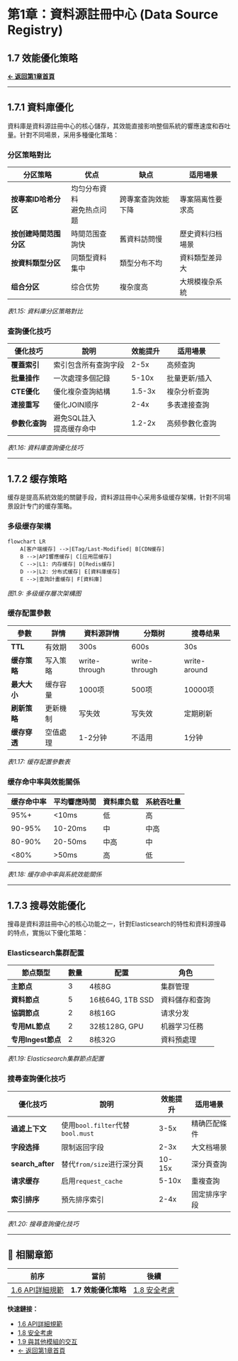 # 第1章：資料源註冊中心 (Data Source Registry)

## 1.7 效能優化策略

**[← 返回第1章首頁](ch1-index.md)**

---

## 1.7.1 資料庫優化

資料庫是資料源註冊中心的核心儲存，其效能直接影响整個系統的響應速度和吞吐量。针對不同場景，采用多種優化策略：

### 分区策略對比

| 分区策略 | 优点 | 缺点 | 适用場景 |
|----------|------|------|----------|
| **按專案ID哈希分区** | 均匀分布資料<br>避免热点问题 | 跨專案查詢效能下降 | 專案隔离性要求高 |
| **按创建時間范围分区** | 時間范围查詢快 | 舊資料訪問慢 | 歷史資料归档場景 |
| **按資料類型分区** | 同類型資料集中 | 類型分布不均 | 資料類型差异大 |
| **组合分区** | 综合优势 | 複杂度高 | 大規模複杂系統 |

*表1.15: 資料庫分区策略對比*

### 查詢優化技巧

| 優化技巧 | 說明 | 效能提升 | 适用場景 |
|----------|------|----------|----------|
| **覆蓋索引** | 索引包含所有查詢字段 | 2-5x | 高频查詢 |
| **批量操作** | 一次處理多個記錄 | 5-10x | 批量更新/插入 |
| **CTE優化** | 優化複杂查詢結構 | 1.5-3x | 複杂分析查詢 |
| **連接重写** | 優化JOIN顺序 | 2-4x | 多表連接查詢 |
| **參數化查詢** | 避免SQL註入<br>提高缓存命中 | 1.2-2x | 高频參數化查詢 |

*表1.16: 資料庫查詢優化技巧*

---

## 1.7.2 缓存策略

缓存是提高系統效能的關鍵手段，資料源註冊中心采用多级缓存架構，针對不同場景設計专门的缓存策略。

### 多级缓存架構

```mermaid
flowchart LR
    A[客户端缓存] -->|ETag/Last-Modified| B[CDN缓存]
    B -->|API響應缓存| C[应用层缓存]
    C -->|L1: 内存缓存| D[Redis缓存]
    D -->|L2: 分布式缓存| E[資料庫缓存]
    E -->|查詢計畫缓存| F[資料庫]
```

*图1.9: 多级缓存層次架構图*

### 缓存配置參數

| 參數 | 詳情 | 資料源詳情 | 分類树 | 搜尋结果 |
|------|------|------------|--------|----------|
| **TTL** | 有效期 | 300s | 600s | 30s |
| **缓存策略** | 写入策略 | write-through | write-through | write-around |
| **最大大小** | 缓存容量 | 1000项 | 500项 | 10000项 |
| **刷新策略** | 更新機制 | 写失效 | 写失效 | 定期刷新 |
| **缓存穿透** | 空值處理 | 1-2分钟 | 不适用 | 1分钟 |

*表1.17: 缓存配置參數表*

### 缓存命中率與效能關係

| 缓存命中率 | 平均響應時間 | 資料庫负载 | 系統吞吐量 |
|------------|--------------|------------|------------|
| 95%+ | <10ms | 低 | 高 |
| 90-95% | 10-20ms | 中 | 中高 |
| 80-90% | 20-50ms | 中高 | 中 |
| <80% | >50ms | 高 | 低 |

*表1.18: 缓存命中率與系統效能關係*

---

## 1.7.3 搜尋效能優化

搜尋是資料源註冊中心的核心功能之一，针對Elasticsearch的特性和資料源搜尋的特点，實施以下優化策略：

### Elasticsearch集群配置

| 節点類型 | 數量 | 配置 | 角色 |
|----------|------|------|------|
| **主節点** | 3 | 4核8G | 集群管理 |
| **資料節点** | 5 | 16核64G, 1TB SSD | 資料儲存和查詢 |
| **協調節点** | 2 | 8核16G | 请求分发 |
| **专用ML節点** | 2 | 32核128G, GPU | 机器学习任務 |
| **专用Ingest節点** | 2 | 8核32G | 資料預處理 |

*表1.19: Elasticsearch集群節点配置*

### 搜尋查詢優化技巧

| 優化技巧 | 說明 | 效能提升 | 适用場景 |
|----------|------|----------|----------|
| **過滤上下文** | 使用`bool.filter`代替`bool.must` | 3-5x | 精确匹配條件 |
| **字段选择** | 限制返回字段 | 2-3x | 大文档場景 |
| **search_after** | 替代`from/size`进行深分頁 | 10-15x | 深分頁查詢 |
| **请求缓存** | 启用`request_cache` | 5-10x | 重複查詢 |
| **索引排序** | 預先排序索引 | 2-4x | 固定排序字段 |

*表1.20: 搜尋查詢優化技巧*

---

## 📑 相關章節

| 前序 | 當前 | 後續 |
|-----|------|------|
| [1.6 API詳細規範](ch1-6-API詳細規範.md) | **1.7 效能優化策略** | [1.8 安全考慮](ch1-8-安全考慮.md) |

**快速鏈接：**
- [1.6 API詳細規範](ch1-6-API詳細規範.md)
- [1.8 安全考慮](ch1-8-安全考慮.md)
- [1.9 與其他模組的交互](ch1-9-與其他模組的交互.md)
- [← 返回第1章首頁](ch1-index.md)

